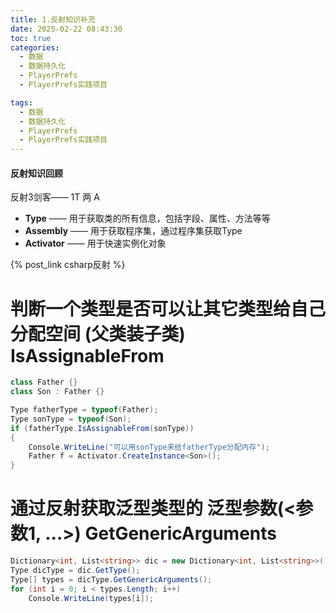 ```yaml
---
title: 1.反射知识补充
date: 2025-02-22 08:43:30
toc: true
categories:
  - 数据
  - 数据持久化
  - PlayerPrefs
  - PlayerPrefs实践项目

tags:
  - 数据
  - 数据持久化
  - PlayerPrefs
  - PlayerPrefs实践项目
---
```


#### 反射知识回顾
反射3剑客—— 1T 两 A
- **Type** —— 用于获取类的所有信息，包括字段、属性、方法等等
- **Assembly** —— 用于获取程序集，通过程序集获取Type
- **Activator** —— 用于快速实例化对象

{% post_link csharp反射 %}
# 判断一个类型是否可以让其它类型给自己分配空间  (父类装子类) IsAssignableFrom
```csharp
class Father {}
class Son : Father {}

Type fatherType = typeof(Father);
Type sonType = typeof(Son);
if (fatherType.IsAssignableFrom(sonType))
{
	Console.WriteLine("可以用sonType来给fatherType分配内存");
	Father f = Activator.CreateInstance<Son>();
}
```

# 通过反射获取泛型类型的 泛型参数(<参数1, ...>) GetGenericArguments
```csharp
Dictionary<int, List<string>> dic = new Dictionary<int, List<string>>();
Type dicType = dic.GetType();
Type[] types = dicType.GetGenericArguments();
for (int i = 0; i < types.Length; i++)
	Console.WriteLine(types[i]);
```


